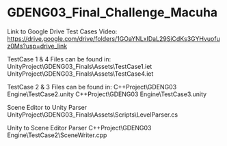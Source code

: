 # GDENG03_Final_Challenge_Macuha

 Link to Google Drive Test Cases Video:
 https://drive.google.com/drive/folders/1GOaYNLxIDaL29SiCdKs3GYHvuofuz0Ms?usp=drive_link

 TestCase 1 & 4 Files can be found in:
 UnityProject\GDENG03_Finals\Assets\TestCase1.iet
 UnityProject\GDENG03_Finals\Assets\TestCase4.iet

 TestCase 2 & 3 Files can be found in:
 C++Project\GDENG03 Engine\TestCase2.unity
 C++Project\GDENG03 Engine\TestCase3.unity

 Scene Editor to Unity Parser 
 UnityProject\GDENG03_Finals\Assets\Scripts\LevelParser.cs

 Unity to Scene Editor Parser
 C++Project\GDENG03 Engine\TestCase2\SceneWriter.cpp
